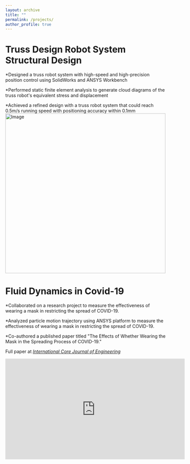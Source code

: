 ```yaml
---
layout: archive
title: ""
permalink: /projects/
author_profile: true
---
```

Truss Design Robot System Structural Design   
=======
*Designed a truss robot system with high-speed and high-precision position control using SolidWorks and ANSYS Workbench

*Performed static finite element analysis to generate cloud diagrams of the truss robot's equivalent stress and displacement

*Achieved a refined design with a truss robot system that could reach 0.5m/s running speed with positioning accuracy within 0.1mm
<img src="https://github.com/ZhangliangLi/web/blob/59bf8876f6b05ad7f8656fc81d5ec2fd9bb75e21/images/truss.png" alt="Image" height="500" width="500">
	

Fluid Dynamics in Covid-19    
=======
*Collaborated on a research project to measure the effectiveness of wearing a mask in restricting the spread of COVID-19.

*Analyzed particle motion trajectory using ANSYS platform to measure the effectiveness of wearing a mask in restricting the spread of COVID-19.

*Co-authored a published paper titled "The Effects of Whether Wearing the Mask in the Spreading Process of COVID-19."

Full paper at <i>[International Core Journal of Engineering](https://dx.doi.org/10.6919/ICJE.202012_6(12).0025)</i>

<iframe width="560" height="315" src="https://www.youtube.com/embed/eIpGOH9aZqM" title="YouTube video player" frameborder="0" allow="accelerometer; autoplay; clipboard-write; encrypted-media; gyroscope; picture-in-picture; web-share" allowfullscreen></iframe>
